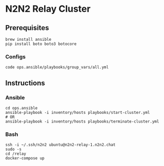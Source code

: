 # N2N2 Relay Cluster


## Prerequisites
```
brew install ansible
pip install boto boto3 botocore
```

### Configs
```
code ops.ansible/playbooks/group_vars/all.yml 
```


## Instructions
### Ansible
```
cd ops.ansible
ansible-playbook -i inventory/hosts playbooks/start-cluster.yml
# OR
ansible-playbook -i inventory/hosts playbooks/terminate-cluster.yml
```

### Bash
```
ssh -i ~/.ssh/n2n2 ubuntu@n2n2-relay-1.n2n2.chat
sudo -s
cd /relay
docker-compose up
```


